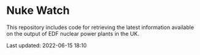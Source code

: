 # Nuke Watch

This repository includes code for retrieving the latest information available on the output of EDF nuclear power plants in the UK.

Last updated: 2022-06-15 18:10